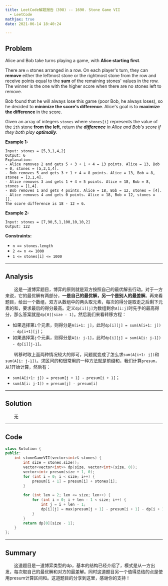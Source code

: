 ```yaml
---
title: LeetCode解题报告（398) -- 1690. Stone Game VII
  - LeetCode
mathjax: true
date: 2021-06-14 18:40:24

---
```


## Problem

Alice and Bob take turns playing a game, with **Alice starting first**.

There are `n` stones arranged in a row. On each player's turn, they can **remove** either the leftmost stone or the rightmost stone from the row and receive points equal to the **sum** of the remaining stones' values in the row. The winner is the one with the higher score when there are no stones left to remove.

Bob found that he will always lose this game (poor Bob, he always loses), so he decided to **minimize the score's difference**. Alice's goal is to **maximize the difference** in the score.

Given an array of integers `stones` where `stones[i]` represents the value of the `ith` stone **from the left**, return *the **difference** in Alice and Bob's score if they both play **optimally**.*

<!-- more -->

**Example 1:**

```
Input: stones = [5,3,1,4,2]
Output: 6
Explanation: 
- Alice removes 2 and gets 5 + 3 + 1 + 4 = 13 points. Alice = 13, Bob = 0, stones = [5,3,1,4].
- Bob removes 5 and gets 3 + 1 + 4 = 8 points. Alice = 13, Bob = 8, stones = [3,1,4].
- Alice removes 3 and gets 1 + 4 = 5 points. Alice = 18, Bob = 8, stones = [1,4].
- Bob removes 1 and gets 4 points. Alice = 18, Bob = 12, stones = [4].
- Alice removes 4 and gets 0 points. Alice = 18, Bob = 12, stones = [].
The score difference is 18 - 12 = 6.
```

**Example 2:**

```
Input: stones = [7,90,5,1,100,10,10,2]
Output: 122
```



**Constraints:**

- `n == stones.length`
- `2 <= n <= 1000`
- `1 <= stones[i] <= 1000`

------

## Analysis

&emsp;&emsp;这是一道博弈题目，博弈的原则就是双方按照自己的最优解去行动。对于一方来说，它的最优解有两部分，**一是自己的最优解，另一个是别人的最差解**。再来看题目，给出一个数组，双方从数组中的两头取元素，每次的得分是取走之后剩下元素的和，要求最后的得分最高。定义`dp[i][j]`为数组剩余`A[i:j]`时先手的最高得分，那么答案就是`dp[0][size - 1]`。然后我们来看转移方程：

- 如果选择第`i`个元素，则得分是`A[i+1: j]`，此时`dp[i][j] = sum(A[i+1: j]) - dp[i+1][j]`；
- 如果选择第`j`个元素，则得分是`A[i: j-1]`，此时`dp[i][j] = sum(A[i: j-1]) - dp[i][j-1]`。

&emsp;&emsp;转移时取上面两种情况较大的即可，问题就变成了怎么求`sum(A[i+1: j])`和`sum(A[i: j-1])`。求区间的和很常用的一种方法就是前缀和，我们计算`presum`，从1开始计算，然后有：

- `sum(A[i+1: j]) = presum[j + 1] - presum[i + 1]`；
- `sum(A[i: j-1]) = presum[j] - presum[i]`

------

## Solution

&emsp;&emsp;无

------

## Code

```c++
class Solution {
public:
    int stoneGameVII(vector<int>& stones) {
        int size = stones.size();
        vector<vector<int>> dp(size, vector<int>(size, 0));
        vector<int> presum(size + 1, 0);
        for (int i = 0; i < size; i++) {
            presum[i + 1] = presum[i] + stones[i];
        }
        
        for (int len = 2; len <= size; len++) {
            for (int i = 0; i + len - 1 < size; i++) {
                int j = i + len - 1;
                dp[i][j] = max(presum[j + 1] - presum[i + 1] - dp[i + 1][j], presum[j] - presum[i] - dp[i][j - 1]);
            }
        }
        return dp[0][size - 1];
    }
};
```

------

## Summary

&emsp;&emsp;这道题目是一道博弈类型的dp，基本的结构已经介绍了，模式是从一方出发，每次取自己的最优解和对方的最差解。同时这道题目另一个值得总结的点是使用presum计算区间和。这道题目的分享到这里，感谢你的支持！
